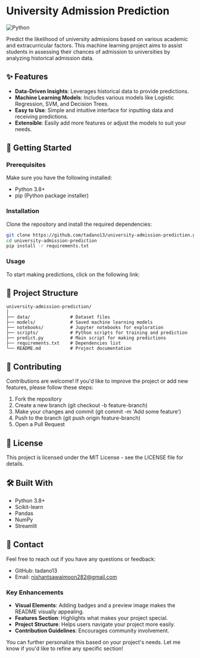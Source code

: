 # University Admission Prediction

![Python](https://img.shields.io/badge/Python-3.8%2B-blue)

Predict the likelihood of university admissions based on various academic and extracurricular factors. This machine learning project aims to assist students in assessing their chances of admission to universities by analyzing historical admission data.

## ✨ Features

- **Data-Driven Insights**: Leverages historical data to provide predictions.
- **Machine Learning Models**: Includes various models like Logistic Regression, SVM, and Decision Trees.
- **Easy to Use**: Simple and intuitive interface for inputting data and receiving predictions.
- **Extensible**: Easily add more features or adjust the models to suit your needs.

## 🚀 Getting Started

### Prerequisites

Make sure you have the following installed:

- Python 3.8+
- pip (Python package installer)

### Installation

Clone the repository and install the required dependencies:

```bash
git clone https://github.com/tadano13/university-admission-prediction.git
cd university-admission-prediction
pip install -r requirements.txt
```

### Usage
To start making predictions, click on the following link:

## 📂 Project Structure
```plaintext
university-admission-prediction/
│
├── data/               # Dataset files
├── models/             # Saved machine learning models
├── notebooks/          # Jupyter notebooks for exploration
├── scripts/            # Python scripts for training and prediction
├── predict.py          # Main script for making predictions
├── requirements.txt    # Dependencies list
└── README.md           # Project documentation
```
## 🤝 Contributing
Contributions are welcome! If you'd like to improve the project or add new features, please follow these steps:

1. Fork the repository
2. Create a new branch (git checkout -b feature-branch)
3. Make your changes and commit (git commit -m 'Add some feature')
4. Push to the branch (git push origin feature-branch)
5. Open a Pull Request

## 📜 License
This project is licensed under the MIT License - see the LICENSE file for details.

## 🛠️ Built With
- Python 3.8+
- Scikit-learn
- Pandas
- NumPy
- Streamlit

## 📧 Contact
Feel free to reach out if you have any questions or feedback:

- GitHub: tadano13
- Email: nishantsawaimoon282@gmail.com

### Key Enhancements

- **Visual Elements**: Adding badges and a preview image makes the README visually appealing.
- **Features Section**: Highlights what makes your project special.
- **Project Structure**: Helps users navigate your project more easily.
- **Contribution Guidelines**: Encourages community involvement.

You can further personalize this based on your project's needs. Let me know if you'd like to refine any specific section!

